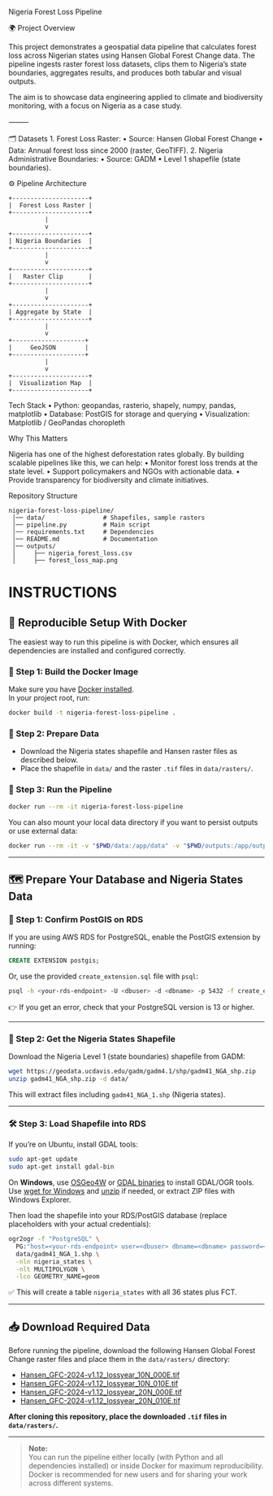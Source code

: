 Nigeria Forest Loss Pipeline
 
 🌍 Project Overview
 
 This project demonstrates a geospatial data pipeline that calculates forest loss across Nigerian states using Hansen Global Forest Change data. The pipeline ingests raster forest loss datasets, clips them to Nigeria’s state boundaries, aggregates results, and produces both tabular and visual outputs.
 
 The aim is to showcase data engineering applied to climate and biodiversity monitoring, with a focus on Nigeria as a case study.
 
 ⸻
 
 🗂️ Datasets
 	1.	Forest Loss Raster:
 	•	Source: Hansen Global Forest Change
 	•	Data: Annual forest loss since 2000 (raster, GeoTIFF).
 	2.	Nigeria Administrative Boundaries:
 	•	Source: GADM
 	•	Level 1 shapefile (state boundaries).
 
⚙️ Pipeline Architecture

```text
+---------------------+
|  Forest Loss Raster |
+---------------------+
          |
          v
+---------------------+
| Nigeria Boundaries  |
+---------------------+
          |
          v
+---------------------+
|   Raster Clip       |
+---------------------+
          |
          v
+---------------------+
| Aggregate by State  |
+---------------------+
          |
          v
+--------------------+
|     GeoJSON        |
+--------------------+
          |
          v
+---------------------+
|  Visualization Map  |
+---------------------+
```

Tech Stack
 	•	Python: geopandas, rasterio, shapely, numpy, pandas, matplotlib
 	•	Database: PostGIS for storage and querying
 	•	Visualization: Matplotlib / GeoPandas choropleth

Why This Matters
 
 Nigeria has one of the highest deforestation rates globally. By building scalable pipelines like this, we can help:
 	•	Monitor forest loss trends at the state level.
 	•	Support policymakers and NGOs with actionable data.
 	•	Provide transparency for biodiversity and climate initiatives.

Repository Structure
```text
nigeria-forest-loss-pipeline/
 │── data/                # Shapefiles, sample rasters
 │── pipeline.py          # Main script
 │── requirements.txt     # Dependencies
 │── README.md            # Documentation
 │── outputs/
 │     ├── nigeria_forest_loss.csv
 │     ├── forest_loss_map.png
```
# INSTRUCTIONS

## 🚀 Reproducible Setup With Docker

The easiest way to run this pipeline is with Docker, which ensures all dependencies are installed and configured correctly.

### 🐳 Step 1: Build the Docker Image

Make sure you have [Docker installed](https://docs.docker.com/get-docker/).  
In your project root, run:

```sh
docker build -t nigeria-forest-loss-pipeline .
```

### 🐳 Step 2: Prepare Data

- Download the Nigeria states shapefile and Hansen raster files as described below.
- Place the shapefile in `data/` and the raster `.tif` files in `data/rasters/`.

### 🐳 Step 3: Run the Pipeline

```sh
docker run --rm -it nigeria-forest-loss-pipeline
```

You can also mount your local data directory if you want to persist outputs or use external data:

```sh
docker run --rm -it -v "$PWD/data:/app/data" -v "$PWD/outputs:/app/outputs" nigeria-forest-loss-pipeline
```

---

## 🗺️ Prepare Your Database and Nigeria States Data

### 🔑 Step 1: Confirm PostGIS on RDS

If you are using AWS RDS for PostgreSQL, enable the PostGIS extension by running:

```sql
CREATE EXTENSION postgis;
```

Or, use the provided `create_extension.sql` file with `psql`:

```sh
psql -h <your-rds-endpoint> -U <dbuser> -d <dbname> -p 5432 -f create_extension.sql
```

👉 If you get an error, check that your PostgreSQL version is 13 or higher.

---

### 📂 Step 2: Get the Nigeria States Shapefile

Download the Nigeria Level 1 (state boundaries) shapefile from GADM:

```sh
wget https://geodata.ucdavis.edu/gadm/gadm4.1/shp/gadm41_NGA_shp.zip
unzip gadm41_NGA_shp.zip -d data/
```

This will extract files including `gadm41_NGA_1.shp` (Nigeria states).

---

### 🛠️ Step 3: Load Shapefile into RDS

If you’re on Ubuntu, install GDAL tools:

```sh
sudo apt-get update
sudo apt-get install gdal-bin
```

On **Windows**, use [OSGeo4W](https://trac.osgeo.org/osgeo4w/) or [GDAL binaries](https://gdal.org/download.html) to install GDAL/OGR tools.  
Use [wget for Windows](https://eternallybored.org/misc/wget/) and [unzip](https://gnuwin32.sourceforge.net/packages/unzip.htm) if needed, or extract ZIP files with Windows Explorer.

Then load the shapefile into your RDS/PostGIS database (replace placeholders with your actual credentials):

```sh
ogr2ogr -f "PostgreSQL" \
  PG:"host=<your-rds-endpoint> user=<dbuser> dbname=<dbname> password=<dbpass> port=5432" \
  data/gadm41_NGA_1.shp \
  -nln nigeria_states \
  -nlt MULTIPOLYGON \
  -lco GEOMETRY_NAME=geom
```

✅ This will create a table `nigeria_states` with all 36 states plus FCT.

---

## 📥 Download Required Data

Before running the pipeline, download the following Hansen Global Forest Change raster files and place them in the `data/rasters/` directory:

- [Hansen_GFC-2024-v1.12_lossyear_10N_000E.tif](https://storage.googleapis.com/earthenginepartners-hansen/GFC-2024-v1.12/Hansen_GFC-2024-v1.12_lossyear_10N_000E.tif)
- [Hansen_GFC-2024-v1.12_lossyear_10N_010E.tif](https://storage.googleapis.com/earthenginepartners-hansen/GFC-2024-v1.12/Hansen_GFC-2024-v1.12_lossyear_10N_010E.tif)
- [Hansen_GFC-2024-v1.12_lossyear_20N_000E.tif](https://storage.googleapis.com/earthenginepartners-hansen/GFC-2024-v1.12/Hansen_GFC-2024-v1.12_lossyear_20N_000E.tif)
- [Hansen_GFC-2024-v1.12_lossyear_20N_010E.tif](https://storage.googleapis.com/earthenginepartners-hansen/GFC-2024-v1.12/Hansen_GFC-2024-v1.12_lossyear_20N_010E.tif)

**After cloning this repository, place the downloaded `.tif` files in `data/rasters/`.**

---

> **Note:**  
> You can run the pipeline either locally (with Python and all dependencies installed) or inside Docker for maximum reproducibility.  
> Docker is recommended for new users and for sharing your work across different systems.